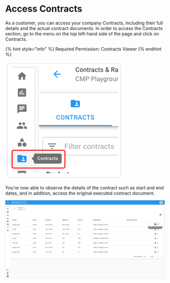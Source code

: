 # Access Contracts

As a customer, you can access your company Contracts, including their full details and the actual contract documents. In order to access the Contracts section, go to the menu on the top left-hand side of the page and click on Contracts.

{% hint style="info" %}
Required Permission: Contracts Viewer
{% endhint %}

![](../.gitbook/assets/contracts.png)

You're now able to observe the details of the contract such as start and end dates, and in addition, access the original executed contract document.

![](../.gitbook/assets/download-contract-1-.png)

